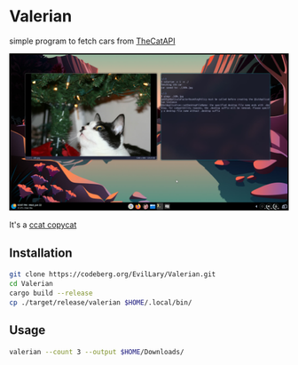 # Valerian
simple program to fetch cars from [TheCatAPI](https://thecatapi.com/)

![hola](assets/hola.jpg)

It's a [ccat copycat](https://github.com/plastic-bottleneck/ccat)
## Installation
```bash
git clone https://codeberg.org/EvilLary/Valerian.git
cd Valerian
cargo build --release
cp ./target/release/valerian $HOME/.local/bin/
```
## Usage 
```bash
valerian --count 3 --output $HOME/Downloads/
```
